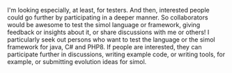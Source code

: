 I'm looking especially, at least, for testers. And then, interested people could go further by participating in a deeper manner. So collaborators would be awesome to test the simol language or framework, giving feedback or insights about it, or share discussions with me or others!
I particularly seek out persons who want to test the language or the simol framework for java, C# and PHP8. If people are interested, they can participate further in discussions, writing example code, or writing tools, for example, or submitting evolution ideas for simol.